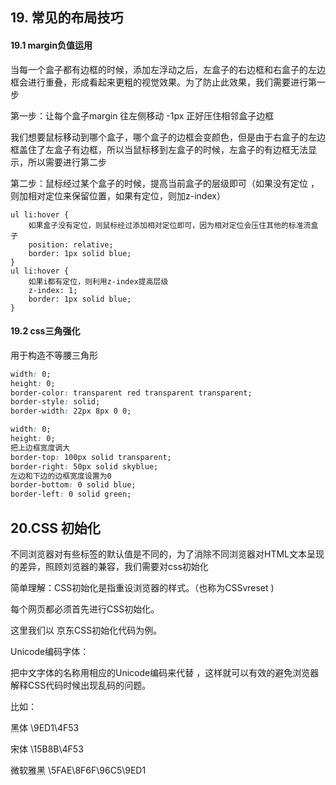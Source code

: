 ## 19. 常见的布局技巧



#### 19.1 margin负值运用

当每一个盒子都有边框的时候，添加左浮动之后，左盒子的右边框和右盒子的左边框会进行重叠，形成看起来更粗的视觉效果。为了防止此效果，我们需要进行第一步

第一步：让每个盒子margin 往左侧移动 -1px 正好压住相邻盒子边框

我们想要鼠标移动到哪个盒子，哪个盒子的边框会变颜色，但是由于右盒子的左边框盖住了左盒子有边框，所以当鼠标移到左盒子的时候，左盒子的有边框无法显示，所以需要进行第二步

第二步：鼠标经过某个盒子的时候，提高当前盒子的层级即可（如果没有定位 ，则加相对定位来保留位置，如果有定位，则加z-index）

```css.
ul li:hover {
	如果盒子没有定位，则鼠标经过添加相对定位即可，因为相对定位会压住其他的标准流盒子
	position: relative;
	border: 1px solid blue;
} 
ul li:hover {
	如果i都有定位，则利用z-index提高层级
	z-index: 1;
	border: 1px solid blue;
}
```



#### 19.2 css三角强化

用于构造不等腰三角形

```css
width: 0;
height: 0;
border-color: transparent red transparent transparent;
border-style: solid;
border-width: 22px 8px 0 0;
```

```css
width: 0;
height: 0;
把上边框宽度调大
border-top: 100px solid transparent;
border-right: 50px solid skyblue;
左边和下边的边框宽度设置为0
border-bottom: 0 solid blue;
border-left: 0 solid green;
```



## 20.CSS 初始化

不同浏览器对有些标签的默认值是不同的，为了消除不同浏览器对HTML文本呈现的差异，照顾刘览器的兼容，我们需要对css初始化

简单理解：CSS初始化是指重设浏览器的样式。（也称为CSSvreset )

每个网页都必须首先进行CSS初始化。

这里我们以 京东CSS初始化代码为例。

Unicode编码字体：

把中文字体的名称用相应的Unicode编码来代替 ，这样就可以有效的避免浏览器解释CSS代码时候出现乱码的问题。

比如：

黑体 \9ED1\4F53

宋体 \15B8B\4F53 

微软雅黑 \5FAE\8F6F\96C5\9ED1

